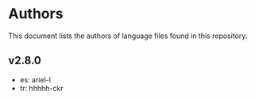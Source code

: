 # Authors

This document lists the authors of language files found in this repository.

## v2.8.0

* es: ariel-l
* tr: hhhhh-ckr
